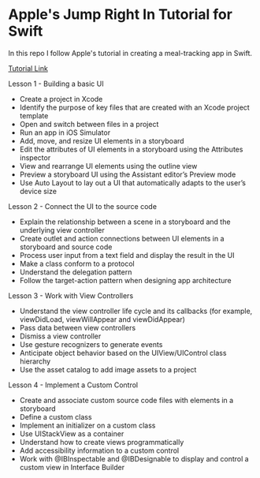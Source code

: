 # Apple's Jump Right In Tutorial for Swift

In this repo I follow Apple's tutorial in creating a meal-tracking app in Swift.

[Tutorial Link](https://developer.apple.com/library/archive/referencelibrary/GettingStarted/DevelopiOSAppsSwift/index.html#//apple_ref/doc/uid/TP40015214-CH2-SW1)

Lesson 1 - Building a basic UI
* Create a project in Xcode
* Identify the purpose of key files that are created with an Xcode project template
* Open and switch between files in a project
* Run an app in iOS Simulator
* Add, move, and resize UI elements in a storyboard
* Edit the attributes of UI elements in a storyboard using the Attributes inspector
* View and rearrange UI elements using the outline view
* Preview a storyboard UI using the Assistant editor’s Preview mode
* Use Auto Layout to lay out a UI that automatically adapts to the user’s device size

Lesson 2 - Connect the UI to the source code
* Explain the relationship between a scene in a storyboard and the underlying view controller
* Create outlet and action connections between UI elements in a storyboard and source code
* Process user input from a text field and display the result in the UI
* Make a class conform to a protocol
* Understand the delegation pattern
* Follow the target-action pattern when designing app architecture

Lesson 3 - Work with View Controllers
* Understand the view controller life cycle and its callbacks (for example, viewDidLoad, viewWillAppear and viewDidAppear)
* Pass data between view controllers
* Dismiss a view controller
* Use gesture recognizers to generate events
* Anticipate object behavior based on the UIView/UIControl class hierarchy
* Use the asset catalog to add image assets to a project

Lesson 4 - Implement a Custom Control
* Create and associate custom source code files with elements in a storyboard
* Define a custom class
* Implement an initializer on a custom class
* Use UIStackView as a container
* Understand how to create views programmatically
* Add accessibility information to a custom control
* Work with @IBInspectable and @IBDesignable to display and control a custom view in Interface Builder
